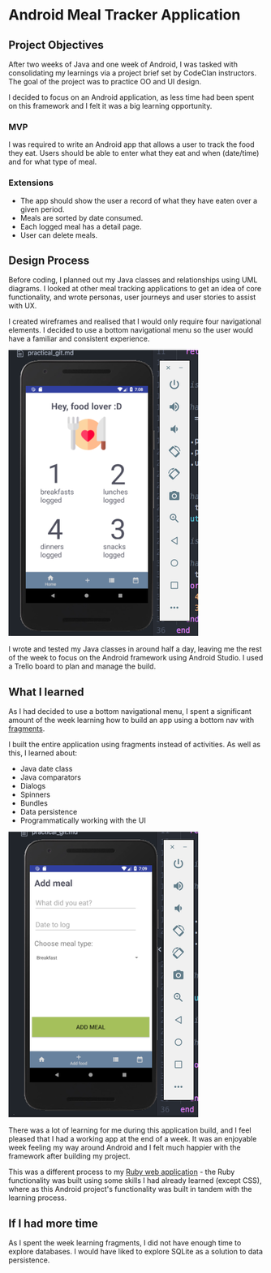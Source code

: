 # Android Meal Tracker Application

## Project Objectives
After two weeks of Java and one week of Android, I was tasked with consolidating my learnings via a project brief set by CodeClan instructors. The goal of the project was to practice OO and UI design.

I decided to focus on an Android application, as less time had been spent on this framework and I felt it was a big learning opportunity.

### MVP

I was required to write an Android app that allows a user to track the food they eat. Users should be able to enter what they eat and when (date/time) and for what type of meal.

### Extensions

- The app should show the user a record of what they have eaten over a given period.
- Meals are sorted by date consumed.
- Each logged meal has a detail page.
- User can delete meals.

## Design Process

Before coding, I planned out my Java classes and relationships using UML diagrams. I looked at other meal tracking applications to get an idea of core functionality, and wrote personas, user journeys and user stories to assist with UX.

I created wireframes and realised that I would only require four navigational elements. I decided to use a bottom navigational menu so the user would have a familiar and consistent experience.

![alt text](https://github.com/claire-c/Meal_Tracker_App/blob/master/screenshots/main_activity.png)

I wrote and tested my Java classes in around half a day, leaving me the rest of the week to focus on the Android framework using Android Studio. I used a Trello board to plan and manage the build.

## What I learned

As I had decided to use a bottom navigational menu, I spent a significant amount of the week learning how to build an app using a bottom nav with [fragments](https://developer.android.com/guide/components/fragments).

I built the entire application using fragments instead of activities.  As well as this, I learned about:
- Java date class
- Java comparators
- Dialogs
- Spinners
- Bundles
- Data persistence  
- Programmatically working with the UI

![alt text](https://github.com/claire-c/Meal_Tracker_App/blob/master/screenshots/add_meal_fragment.png)

There was a lot of learning for me during this application build, and I feel pleased that I had a working app at the end of a week. It was an enjoyable week feeling my way around Android and I felt much happier with the framework after building my project.

This was a different process to my [Ruby web application](https://github.com/claire-c/Biked_Web_App) - the Ruby functionality was built using some skills I had already learned (except CSS), where as this Android project's functionality was built in tandem with the learning process.

## If I had more time

As I spent the week learning fragments, I did not have enough time to explore databases. I would have liked to explore SQLite as a solution to data persistence.
